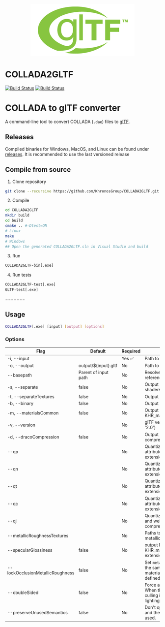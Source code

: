 <p align="center">
  <img src="https://raw.githubusercontent.com/KhronosGroup/glTF/master/specification/figures/gltf.png"/>
</p>

# COLLADA2GLTF
[![Build Status](https://travis-ci.org/KhronosGroup/COLLADA2GLTF.svg?branch=master)](https://travis-ci.org/KhronosGroup/COLLADA2GLTF)
[![Build Status](https://ci.appveyor.com/api/projects/status/3xtpxjohflwd5t1p/branch/master)](https://ci.appveyor.com/project/Khronoswebmaster/collada2gltf/history)

# COLLADA to glTF converter

A command-line tool to convert COLLADA (`.dae`) files to [glTF](https://github.com/KhronosGroup/glTF).

## Releases

Compiled binaries for Windows, MacOS, and Linux can be found under [releases](https://github.com/KhronosGroup/COLLADA2GLTF/releases). It is recommended to use the last versioned release

## Compile from source

1. Clone repository

  ```bash
  git clone --recursive https://github.com/KhronosGroup/COLLADA2GLTF.git
  ```
2. Compile

  ```bash
  cd COLLADA2GLTF
  mkdir build
  cd build
  cmake .. #-Dtest=ON
  # Linux
  make
  # Windows
  ## Open the generated COLLADA2GLTF.sln in Visual Studio and build
  ```

3. Run

  ```bash
  COLLADA2GLTF-bin[.exe]
  ```

4. Run tests

  ```bash
  COLLADA2GLTF-test[.exe]
  GLTF-test[.exe]
  ```
=======

## Usage

```bash
COLLADA2GLTF[.exe] [input] [output] [options]
```
### Options
| Flag | Default | Required | Description |
| --- | --- | --- | --- |
| -i, --input | | Yes :white_check_mark: | Path to the input COLLADA file |
| -o, --output | output/${input}.gltf | No | Path to the output glTF file |
| --basepath | Parent of input path | No | Resolve external uris using this as the reference path |
| -s, --separate | false | No | Output separate binary buffer, shaders, and textures |
| -t, --separateTextures | false | No | Output textures separately |
| -b, --binary | false | No | Output Binary glTF |
| -m, --materialsCommon | false | No | Output materials using the KHR_materials_common extension |
| -v, --version | | No | glTF version to output (e.g. '1.0', '2.0') |
| -d, --dracoCompression | false | No | Output meshes using Draco compression extension |
| --qp | | No | Quantization bits used for position attributes in Draco compression extension |
| --qn | | No | Quantization bits used for normal attributes in Draco compression extension |
| --qt | | No | Quantization bits used for texcoord attributes in Draco compression extension |
| --qc | | No | Quantization bits used for color attributes in Draco compression extension |
| --qj | | No | Quantization bits used for joint indice and weight attributes in Draco compression extension |
| --metallicRoughnessTextures | | No | Paths to images to use as the PBR metallicRoughness textures |
| --specularGlossiness | false | No | output PBR materials with the KHR_materials_pbrSpecularGlossiness extension |
| --lockOcclusionMetallicRoughness | false | No | Set `metallicRoughnessTexture` to be the same as the `occlusionTexture` in materials where an ambient texture is defined |
| --doubleSided | false | No | Force all materials to be double sided. When this value is true, back-face culling is disabled and double sided lighting is enabled |
| --preserveUnusedSemantics | false | No | Don't optimize out primitive semantics and their data, even if they aren't used. |
